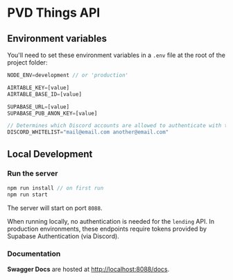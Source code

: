 # PVD Things API

## Environment variables
You'll need to set these environment variables in a `.env` file at the root of the project folder:
```js
NODE_ENV=development // or 'production'

AIRTABLE_KEY=[value]
AIRTABLE_BASE_ID=[value]

SUPABASE_URL=[value]
SUPABASE_PUB_ANON_KEY=[value]

// Determines which Discord accounts are allowed to authenticate with the API
DISCORD_WHITELIST="mail@email.com another@email.com"
```

## Local Development

### Run the server
```js
npm run install // on first run
npm run start
```
The server will start on port `8088`.

When running locally, no authentication is needed for the `lending` API. In production environments, these endpoints require tokens provided by Supabase Authentication (via Discord).

### Documentation

**Swagger Docs** are hosted at [http://localhost:8088/docs]().
